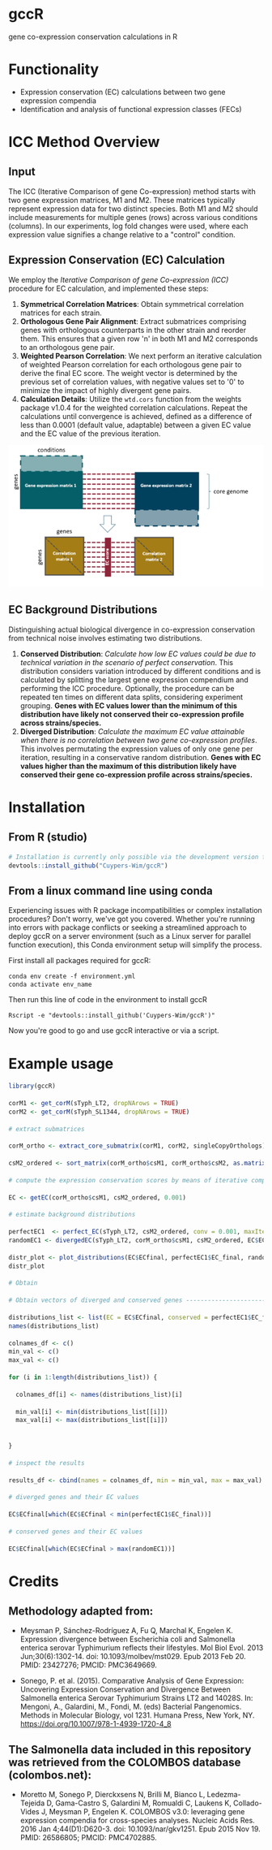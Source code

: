 # gccR
gene co-expression conservation calculations in R

# Functionality
- Expression conservation (EC) calculations between two gene expression compendia
- Identification and analysis of functional expression classes (FECs)

# ICC Method Overview

## Input
The ICC (Iterative Comparison of gene Co-expression) method starts with two gene expression matrices, M1 and M2. These matrices typically represent expression data for two distinct species. Both M1 and M2 should include measurements for multiple genes (rows) across various conditions (columns). In our experiments, log fold changes were used, where each expression value signifies a change relative to a "control" condition.

## Expression Conservation (EC) Calculation
We employ the *Iterative Comparison of gene Co-expression (ICC)* procedure for EC calculation, and implemented these steps:

1. **Symmetrical Correlation Matrices**: Obtain symmetrical correlation matrices for each strain.
2. **Orthologous Gene Pair Alignment**: Extract submatrices comprising genes with orthologous counterparts in the other strain and reorder them. This ensures that a given row 'n' in both M1 and M2 corresponds to an orthologous gene pair.
3. **Weighted Pearson Correlation**: We next perform an iterative calculation of weighted Pearson correlation for each orthologous gene pair to derive the final EC score. The weight vector is determined by the previous set of correlation values, with negative values set to '0' to minimize the impact of highly divergent gene pairs.
4. **Calculation Details**: Utilize the `wtd.cors` function from the weights package v1.0.4 for the weighted correlation calculations. Repeat the calculations until convergence is achieved, defined as a difference of less than 0.0001 (default value, adaptable) between a given EC value and the EC value of the previous iteration.

<p align="center">
  <img src="gccr.png" alt="Figure 1">
</p>

## EC Background Distributions
Distinguishing actual biological divergence in co-expression conservation from technical noise involves estimating two distributions.

1. **Conserved Distribution**: _Calculate how low EC values could be due to technical variation in the scenario of perfect conservation_. This distribution considers variation introduced by different conditions and is calculated by splitting the largest gene expression compendium and performing the ICC procedure. Optionally, the procedure can be repeated ten times on different data splits, considering experiment grouping. **Genes with EC values lower than the minimum of this distribution have likely not conserved their co-expression profile across strains/species.**
2. **Diverged Distribution**: _Calculate the maximum EC value attainable when there is no correlation between two gene co-expression profiles_. This involves permutating the expression values of only one gene per iteration, resulting in a conservative random distribution. **Genes with EC values higher than the maximum of this distribution likely have conserved their gene co-expression profile across strains/species.**

# Installation

## From R (studio)

``` r
# Installation is currently only possible via the development version from GitHub:
devtools::install_github("Cuypers-Wim/gccR")

```

## From a linux command line using conda

Experiencing issues with R package incompatibilities or complex installation procedures? Don't worry, we've got you covered. 
Whether you're running into errors with package conflicts or seeking a streamlined approach to deploy gccR on a server environment (such as a Linux server for parallel function execution), 
this Conda environment setup will simplify the process.

First install all packages required for gccR:

``` 
conda env create -f environment.yml
conda activate env_name

```

Then run this line of code in the environment to install gccR

``` 
Rscript -e "devtools::install_github('Cuypers-Wim/gccR')"
``` 

Now you're good to go and use gccR interactive or via a script.

# Example usage

```R
library(gccR)

corM1 <- get_corM(sTyph_LT2, dropNArows = TRUE)
corM2 <- get_corM(sTyph_SL1344, dropNArows = TRUE)

# extract submatrices

corM_ortho <- extract_core_submatrix(corM1, corM2, singleCopyOrthologs)

csM2_ordered <- sort_matrix(corM_ortho$csM1, corM_ortho$csM2, as.matrix(singleCopyOrthologs), rename = TRUE)

# compute the expression conservation scores by means of iterative comparison of co-expression

EC <- getEC(corM_ortho$csM1, csM2_ordered, 0.001)

# estimate background distributions

perfectEC1  <- perfect_EC(sTyph_LT2, csM2_ordered, conv = 0.001, maxIter = 200, threads = 1)
randomEC1 <- divergedEC(sTyph_LT2, corM_ortho$csM1, csM2_ordered, EC$ECweights)

distr_plot <- plot_distributions(EC$ECfinal, perfectEC1$EC_final, randomEC1)
distr_plot

# Obtain 

# Obtain vectors of diverged and conserved genes --------------------------

distributions_list <- list(EC = EC$ECfinal, conserved = perfectEC1$EC_final, diverged = randomEC1)
names(distributions_list)

colnames_df <- c()
min_val <- c()
max_val <- c()

for (i in 1:length(distributions_list)) {
  
  colnames_df[i] <- names(distributions_list)[i]
  
  min_val[i] <- min(distributions_list[[i]])
  max_val[i] <- max(distributions_list[[i]])
  
  
}

# inspect the results

results_df <- cbind(names = colnames_df, min = min_val, max = max_val)

# diverged genes and their EC values

EC$ECfinal[which(EC$ECfinal < min(perfectEC1$EC_final))]

# conserved genes and their EC values

EC$ECfinal[which(EC$ECfinal > max(randomEC1))]


```
# Credits
## Methodology adapted from:

- Meysman P, Sánchez-Rodríguez A, Fu Q, Marchal K, Engelen K. Expression divergence between Escherichia coli and Salmonella enterica serovar Typhimurium reflects their lifestyles. Mol Biol Evol. 2013 Jun;30(6):1302-14. doi: 10.1093/molbev/mst029. Epub 2013 Feb 20. PMID: 23427276; PMCID: PMC3649669.

- Sonego, P. et al. (2015). Comparative Analysis of Gene Expression: Uncovering Expression Conservation and Divergence Between Salmonella enterica Serovar Typhimurium Strains LT2 and 14028S. In: Mengoni, A., Galardini, M., Fondi, M. (eds) Bacterial Pangenomics. Methods in Molecular Biology, vol 1231. Humana Press, New York, NY. https://doi.org/10.1007/978-1-4939-1720-4_8

 ## The Salmonella data included in this repository was retrieved from the COLOMBOS database (colombos.net):
 
- Moretto M, Sonego P, Dierckxsens N, Brilli M, Bianco L, Ledezma-Tejeida D, Gama-Castro S, Galardini M, Romualdi C, Laukens K, Collado-Vides J, Meysman P, Engelen K. COLOMBOS v3.0: leveraging gene expression compendia for cross-species analyses. Nucleic Acids Res. 2016 Jan 4;44(D1):D620-3. doi: 10.1093/nar/gkv1251. Epub 2015 Nov 19. PMID: 26586805; PMCID: PMC4702885.
